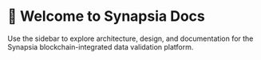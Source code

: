 # 👋 Welcome to Synapsia Docs

Use the sidebar to explore architecture, design, and documentation for the Synapsia blockchain-integrated data validation platform.